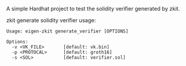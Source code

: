 A simple Hardhat project to test the solidity verifier generated by zkit.

zkit generate solidity verifier usage:

```shell
Usage: eigen-zkit generate_verifier [OPTIONS]

Options:
  -v <VK_FILE>       [default: vk.bin]
  -p <PROTOCAL>      [default: groth16]
  -s <SOL>           [default: verifier.sol]
```

